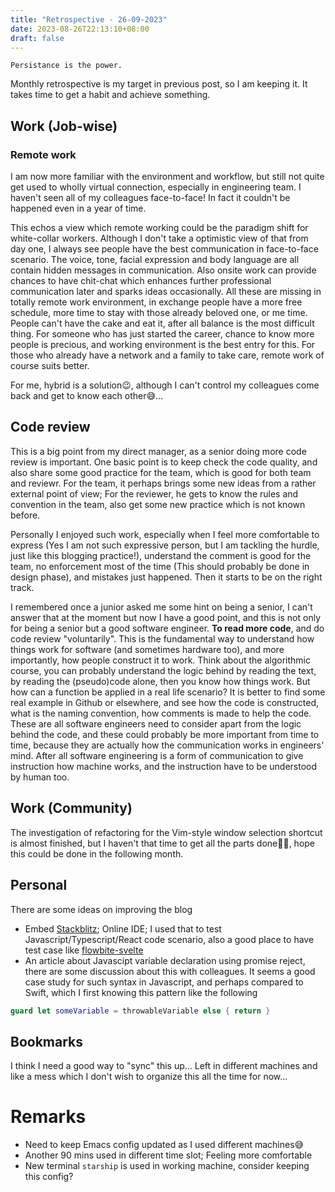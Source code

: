 ```yaml
---
title: "Retrospective - 26-09-2023"
date: 2023-08-26T22:13:10+08:00
draft: false
---
```


`Persistance is the power.`

Monthly retrospective is my target in previous post, so I am keeping it. It takes time to get a habit and achieve something.

## Work (Job-wise)

### Remote work

I am now more familiar with the environment and workflow, but still not quite get used to wholly virtual connection, especially in engineering team. I haven't seen all of my colleagues face-to-face! In fact it couldn't be happened even in a year of time.

This echos a view which remote working could be the paradigm shift for white-collar workers. Although I don't take a optimistic view of that from day one, I always see people have the best communication in face-to-face scenario. The voice, tone, facial expression and body language are all contain hidden messages in communication. Also onsite work can provide chances to have chit-chat which enhances further professional communication later and sparks ideas occasionally. All these are missing in totally remote work environment, in exchange people have a more free schedule, more time to stay with those already beloved one, or me time. People can't have the cake and eat it, after all balance is the most difficult thing. For someone who has just started the career, chance to know more people is precious, and working environment is the best entry for this. For those who already have a network and a family to take care, remote work of course suits better.

For me, hybrid is a solution😉, although I can't control my colleagues come back and get to know each other😅...

## Code review

This is a big point from my direct manager, as a senior doing more code review is important. One basic point is to keep check the code quality, and also share some good practice for the team, which is good for both team and reviewr. For the team, it perhaps brings some new ideas from a rather external point of view; For the reviewer, he gets to know the rules and convention in the team, also get some new practice which is not known before.

Personally I enjoyed such work, especially when I feel more comfortable to express (Yes I am not such expressive person, but I am tackling the hurdle, just like this blogging practice!), understand the comment is good for the team, no enforcement most of the time (This should probably be done in design phase), and mistakes just happened. Then it starts to be on the right track.

I remembered once a junior asked me some hint on being a senior, I can't answer that at the moment but now I have a good point, and this is not only for being a senior but a good software engineer. **To read more code**, and do code review "voluntarily". This is the fundamental way to understand how things work for software (and sometimes hardware too), and more importantly, how people construct it to work. Think about the algorithmic course, you can probably understand the logic behind by reading the text, by reading the (pseudo)code alone, then you know how things work. But how can a function be applied in a real life scenario? It is better to find some real example in Github or elsewhere, and see how the code is constructed, what is the naming convention, how comments is made to help the code. These are all software engineers need to consider apart from the logic behind the code, and these could probably be more important from time to time, because they are actually how the communication works in engineers' mind. After all software engineering is a form of communication to give instruction how machine works, and the instruction have to be understood by human too.

## Work (Community)

The investigation of refactoring for the Vim-style window selection shortcut is almost finished, but I haven't that time to get all the parts done🤦‍♂️, hope this could be done in the following month.

## Personal

There are some ideas on improving the blog

- Embed [Stackblitz](https://stackblitz.com/); Online IDE; I used that to test Javascript/Typescript/React code scenario, also a good place to have test case like [flowbite-svelte](https://github.com/themesberg/flowbite-svelte)
- An article about Javascipt variable declaration using promise reject, there are some discussion about this with colleagues. It seems a good case study for such syntax in Javascript, and perhaps compared to Swift, which I first knowing this pattern like the following
```swift
guard let someVariable = throwableVariable else { return }
```

## Bookmarks

I think I need a good way to "sync" this up... Left in different machines and like a mess which I don't wish to organize this all the time for now...

# Remarks

- Need to keep Emacs config updated as I used different machines😅
- Another 90 mins used in different time slot; Feeling more comfortable
- New terminal `starship` is used in working machine, consider keeping this config?

